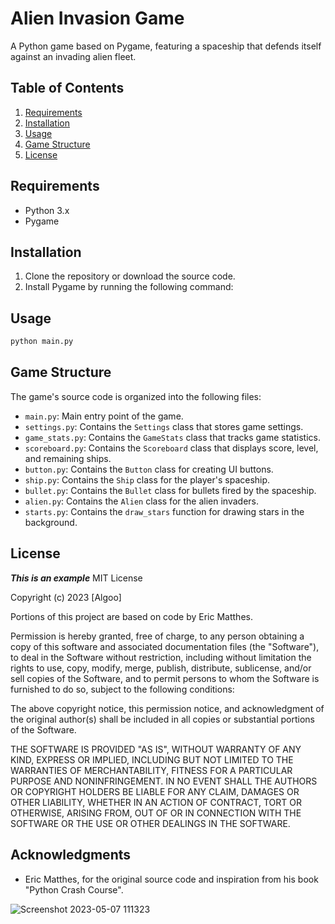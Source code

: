 # Alien Invasion Game

A Python game based on Pygame, featuring a spaceship that defends itself against an invading alien fleet.

## Table of Contents

1. [Requirements](#requirements)
2. [Installation](#installation)
3. [Usage](#usage)
4. [Game Structure](#game-structure)
5. [License](#license)

## Requirements

- Python 3.x
- Pygame

## Installation

1. Clone the repository or download the source code.
2. Install Pygame by running the following command:

## Usage
```bash
python main.py
```
## Game Structure

The game's source code is organized into the following files:

- `main.py`: Main entry point of the game.
- `settings.py`: Contains the `Settings` class that stores game settings.
- `game_stats.py`: Contains the `GameStats` class that tracks game statistics.
- `scoreboard.py`: Contains the `Scoreboard` class that displays score, level, and remaining ships.
- `button.py`: Contains the `Button` class for creating UI buttons.
- `ship.py`: Contains the `Ship` class for the player's spaceship.
- `bullet.py`: Contains the `Bullet` class for bullets fired by the spaceship.
- `alien.py`: Contains the `Alien` class for the alien invaders.
- `starts.py`: Contains the `draw_stars` function for drawing stars in the background.

## License
***This is an example***
MIT License

Copyright (c) 2023 [Algoo]

Portions of this project are based on code by Eric Matthes.

Permission is hereby granted, free of charge, to any person obtaining a copy
of this software and associated documentation files (the "Software"), to deal
in the Software without restriction, including without limitation the rights
to use, copy, modify, merge, publish, distribute, sublicense, and/or sell
copies of the Software, and to permit persons to whom the Software is
furnished to do so, subject to the following conditions:

The above copyright notice, this permission notice, and acknowledgment of the original author(s) shall be included in all
copies or substantial portions of the Software.

THE SOFTWARE IS PROVIDED "AS IS", WITHOUT WARRANTY OF ANY KIND, EXPRESS OR
IMPLIED, INCLUDING BUT NOT LIMITED TO THE WARRANTIES OF MERCHANTABILITY,
FITNESS FOR A PARTICULAR PURPOSE AND NONINFRINGEMENT. IN NO EVENT SHALL THE
AUTHORS OR COPYRIGHT HOLDERS BE LIABLE FOR ANY CLAIM, DAMAGES OR OTHER
LIABILITY, WHETHER IN AN ACTION OF CONTRACT, TORT OR OTHERWISE, ARISING FROM,
OUT OF OR IN CONNECTION WITH THE SOFTWARE OR THE USE OR OTHER DEALINGS IN THE
SOFTWARE.

## Acknowledgments

- Eric Matthes, for the original source code and inspiration from his book "Python Crash Course".


![Screenshot 2023-05-07 111323](https://user-images.githubusercontent.com/103477351/236686185-039e8a3d-155e-4ba3-80bd-b17b2faa7011.png)
